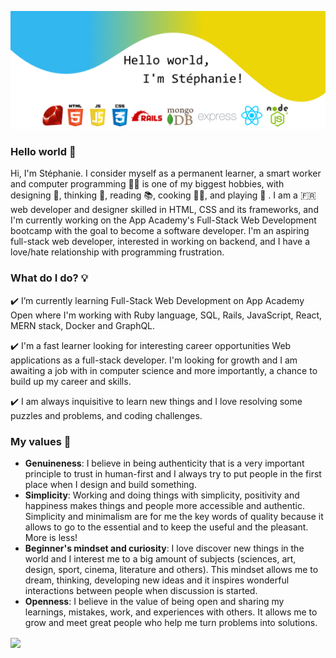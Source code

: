 <!--
**Pixelus/Pixelus** is a ✨ _special_ ✨ repository because its `README.md` (this file) appears on your GitHub profile.
-->
![](https://github.com/Pixelus/Pixelus/blob/master/header.png)




### Hello world 👋


Hi, I'm Stéphanie. I consider myself as a permanent learner, a smart worker and computer programming 👩‍💻 is one of my biggest hobbies, with designing 🎨, thinking 🤔, reading 📚, cooking 👩‍🍳, and playing 🏸 . I am a 🇫🇷 web developer and designer skilled in HTML, CSS and its frameworks, and I'm currently working on the App Academy's Full-Stack Web Development bootcamp with the goal to become a software developer.
I'm an aspiring full-stack web developer, interested in working on backend, and I have a love/hate relationship with programming frustration.

 ### What do I do? 💡
 

  ✔️ I’m currently learning Full-Stack Web Development on App Academy Open where I'm working with Ruby language, SQL, Rails, JavaScript, React, MERN stack, Docker and GraphQL.
  
  ✔️ I'm a fast learner looking for interesting career opportunities Web applications as a full-stack developer. I'm looking for growth and I am awaiting a job with in computer science and more importantly, a chance to build up my career and skills.
  
  ✔️ I am always inquisitive to learn new things and I love resolving some puzzles and problems, and coding challenges.

### My values 🌱

* **Genuineness**: I believe in being authenticity that is a very important principle to trust in human-first and I always try to put people in the first place when I design and build something.
* **Simplicity**: Working and doing things with simplicity, positivity and happiness makes things and people more accessible and authentic. Simplicity and minimalism are for me the key words of quality because it allows to go to the essential and to keep the useful and the pleasant. More is less!
* **Beginner's mindset and curiosity**: I love discover new things in the world and I interest me to a big amount of subjects (sciences, art, design, sport, cinema, literature and others). This mindset allows me to dream, thinking, developing new ideas and it inspires wonderful interactions between people when discussion is started.  
* **Openness**: I believe in the value of being open and sharing my learnings, mistakes, work, and experiences with others. It allows me to grow and meet great people who help me turn problems into solutions.



<a href="https://github.com/pixelus/github-readme-stats">
  <img align="center" src="https://github-readme-stats.vercel.app/api?username=pixelus&theme=dark&show_icons=true" />
</a>
